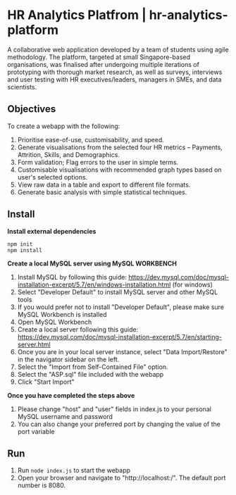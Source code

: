 # HR Analytics Platfrom | hr-analytics-platform

A collaborative web application developed by a team of students using agile methodology. 
The platform, targeted at small Singapore-based organisations, was finalised after undergoing multiple iterations of prototyping with thorough market research, as well as surveys, interviews and user testing with HR executives/leaders, managers in SMEs, and data scientists. 

## Objectives
To create a webapp with the following:
  1) Prioritise ease-of-use, customisability, and speed.
  2) Generate visualisations from the selected four HR metrics – Payments, Attrition, Skills, and Demographics.
  3) Form validation; Flag errors to the user in simple terms.
  4) Customisable visualisations with recommended graph types based on user's selected options.
  5) View raw data in a table and export to different file formats.
  6) Generate basic analysis with simple statistical techniques. 
  
## Install
<b>Install external dependencies</b>
```
npm init
npm install
```

<b> Create a local MySQL server using MySQL WORKBENCH </b>

1) Install MySQL by following this guide: https://dev.mysql.com/doc/mysql-installation-excerpt/5.7/en/windows-installation.html (for windows)
2) Select "Developer Default" to install MySQL server and other MySQL tools 
3) If you would prefer not to install "Developer Default", please make sure MySQL Workbench is installed
4) Open MySQL Workbench
5) Create a local server following this guide: https://dev.mysql.com/doc/mysql-installation-excerpt/5.7/en/starting-server.html
6) Once you are in your local server instance, select "Data Import/Restore" in the navigator sidebar on the left.
7) Select the "Import from Self-Contained File" option.
8) Select the "ASP.sql" file included with the webapp
9) Click "Start Import"

<b>Once you have completed the steps above</b>
1) Please change "host" and "user" fields in index.js to your personal MySQL username and password
2) You can also change your preferred port by changing the value of the port variable

## Run
1) Run `node index.js` to start the webapp
2) Open your browser and navigate to "http://localhost:<port number here>/". The default port number is 8080.
